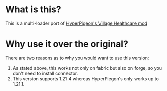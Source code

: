 # What is this?
This is a multi-loader port of [HyperPigeon's Village Healthcare mod](https://github.com/HyperPigeon/VillageHealthcare)
# Why use it over the original?
There are two reasons as to why you would want to use this version:
1. As stated above, this works not only on fabric but also on forge, so you don't need to install connector.
2. This version supports 1.21.4 whereas HyperPiegon's only works up to 1.21.1.